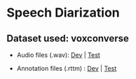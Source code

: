 # Speech Diarization

## Dataset used: voxconverse

* Audio files (.wav): [Dev](https://www.robots.ox.ac.uk/~vgg/data/voxconverse/data/voxconverse_dev_wav.zip) | [Test](https://www.robots.ox.ac.uk/~vgg/data/voxconverse/data/voxconverse_test_wav.zip)

* Annotation files (.rttm) : [Dev](https://github.com/joonson/voxconverse/tree/master/dev) | [Test](https://github.com/joonson/voxconverse/tree/master/test)

